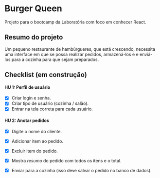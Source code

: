 # Burger Queen

Projeto para o bootcamp da Laboratória com foco em conhecer React.

## Resumo do projeto

Um pequeno restaurante de hambúrgueres, que está crescendo, necessita uma
interface em que se possa realizar pedidos, armazená-los e e enviá-los 
para a cozinha para que sejam preparados.

## Checklist (em construção)

#### HU 1: Perfil de usuário

* [x] Criar login e senha.
* [x] Criar tipo de usuário (cozinha / salão).
* [x] Entrar na tela correta para cada usuário.

#### HU 2: Anotar pedidos

* [x] Digite o nome do cliente.
* [x] Adicionar item ao pedido.
* [x] Excluir item do pedido.
* [x] Mostra _resumo_ do pedido com todos os itens e o total.
* [x] Enviar para a cozinha (isso deve salvar o pedido no banco de dados).




